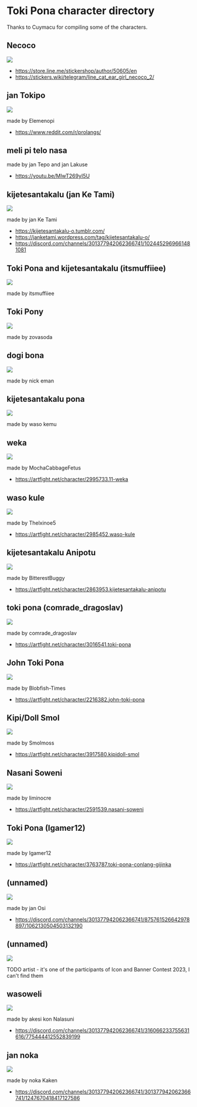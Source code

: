 # Toki Pona character directory

Thanks to Cuymacu for compiling some of the characters.

## Necoco

![](./necoco.png)

- <https://store.line.me/stickershop/author/50605/en>
- <https://stickers.wiki/telegram/line_cat_ear_girl_necoco_2/>

## jan Tokipo

![](./jan_tokipo.png)

made by Elemenopi

- <https://www.reddit.com/r/prolangs/>

## meli pi telo nasa

made by jan Tepo and jan Lakuse

- <https://youtu.be/MlwT269yI5U>

## kijetesantakalu (jan Ke Tami)

![](./kijetesantakalu_(jan_ke_tami).gif)

made by jan Ke Tami

- <https://kijetesantakalu-o.tumblr.com/>
- <https://janketami.wordpress.com/tag/kijetesantakalu-o/>
- <https://discord.com/channels/301377942062366741/1024452969661481081>

## Toki Pona and kijetesantakalu (itsmuffiiee)

![](./itsmuffiiee.png)

made by itsmuffiiee

## Toki Pony

![](./toki_pony.png)

made by zovasoda

## dogi bona

![](./dogi_bona.png)

made by nick eman

## kijetesantakalu pona

![](./kijetesantakalu_pona.webp)

made by waso kemu

## weka

![](./weka.png)

made by MochaCabbageFetus

- <https://artfight.net/character/2995733.11-weka>

## waso kule

![](./waso_kule.png)

made by Thelxinoe5

- <https://artfight.net/character/2985452.waso-kule>

## kijetesantakalu Anipotu

![](./kijetesantakalu_anipotu.png)

made by BitterestBuggy

- <https://artfight.net/character/2863953.kijetesantakalu-anipotu>

## toki pona (comrade_dragoslav)

![](./toki_pona_(comrade_dragoslav).png)

made by comrade_dragoslav

- <https://artfight.net/character/3016541.toki-pona>

## John Toki Pona

![](./john_toki_pona.png)

made by Blobfish-Times

- <https://artfight.net/character/2216382.john-toki-pona>

## Kipi/Doll Smol

![](./kipi_dol_smol.png)

made by Smolmoss

- <https://artfight.net/character/3917580.kipidoll-smol>

## Nasani Soweni

![](./nasani%20soweni.png)

made by liminocre

- <https://artfight.net/character/2591539.nasani-soweni>

## Toki Pona (Igamer12)

![](./toki_pona_(igamer12).png)

made by Igamer12

- <https://artfight.net/character/3763787.toki-pona-conlang-gijinka>

## (unnamed)

![](./unnamed%20kijetesantakalu_(jan_osi).png)

made by jan Osi

- <https://discord.com/channels/301377942062366741/875761526642978897/1062130504503132190>

## (unnamed)

![](./unnamed_jan_pi_toki_pona.png)

TODO artist - it's one of the participants of Icon and Banner Contest 2023, I can't find them

## wasoweli

![](./wasoweli.png)

made by akesi kon Nalasuni

- <https://discord.com/channels/301377942062366741/316066233755631616/775444412552839199>

## jan noka

![](./jan_noka.webp)

made by noka Kaken

- <https://discord.com/channels/301377942062366741/301377942062366741/1247670418417127586>

